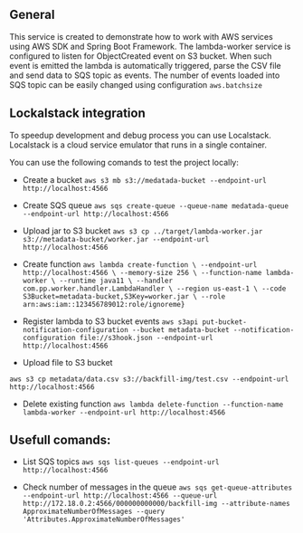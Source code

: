 ## General
This service is created to demonstrate how to work with AWS services using AWS SDK and Spring Boot Framework.
The lambda-worker service is configured to listen for ObjectCreated event on S3 bucket.
When such event is emitted the lambda is automatically triggered, parse the CSV file and send data to SQS topic as events.
The number of events loaded into SQS topic can be easily changed using configuration `aws.batchsize`

## Lockalstack integration
To speedup development and debug process you can use Localstack.
Localstack is a cloud service emulator that runs in a single container.

You can use the following comands to test the project locally:

- Create a bucket
   `aws s3 mb s3://medatada-bucket --endpoint-url http://localhost:4566`
- Create SQS queue
   `aws sqs create-queue --queue-name medatada-queue --endpoint-url http://localhost:4566`


- Upload jar to S3 bucket
    `aws s3 cp ../target/lambda-worker.jar s3://metadata-bucket/worker.jar --endpoint-url http://localhost:4566`

- Create function
`aws lambda create-function \
--endpoint-url http://localhost:4566 \
--memory-size 256 \
--function-name lambda-worker \
--runtime java11 \
--handler com.pp.worker.handler.LambdaHandler \
--region us-east-1 \
--code S3Bucket=metadata-bucket,S3Key=worker.jar \
--role arn:aws:iam::123456789012:role/ignoreme}`


- Register lambda to S3 bucket events
   `aws s3api put-bucket-notification-configuration --bucket metadata-bucket --notification-configuration file://s3hook.json --endpoint-url http://localhost:4566`
- Upload file to S3 bucket

`aws s3 cp metadata/data.csv s3://backfill-img/test.csv --endpoint-url http://localhost:4566`

- Delete existing function
`aws lambda delete-function --function-name lambda-worker --endpoint-url http://localhost:4566`

## Usefull comands:
- List SQS topics
`aws sqs list-queues --endpoint-url http://localhost:4566`

- Check number of messages in the queue
`aws sqs get-queue-attributes --endpoint-url http://localhost:4566 --queue-url http://172.18.0.2:4566/000000000000/backfill-img --attribute-names ApproximateNumberOfMessages --query 'Attributes.ApproximateNumberOfMessages'`
